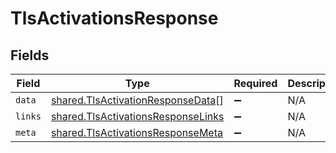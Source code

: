 # TlsActivationsResponse


## Fields

| Field                                                                                    | Type                                                                                     | Required                                                                                 | Description                                                                              |
| ---------------------------------------------------------------------------------------- | ---------------------------------------------------------------------------------------- | ---------------------------------------------------------------------------------------- | ---------------------------------------------------------------------------------------- |
| `data`                                                                                   | [shared.TlsActivationResponseData](../../models/shared/tlsactivationresponsedata.md)[]   | :heavy_minus_sign:                                                                       | N/A                                                                                      |
| `links`                                                                                  | [shared.TlsActivationsResponseLinks](../../models/shared/tlsactivationsresponselinks.md) | :heavy_minus_sign:                                                                       | N/A                                                                                      |
| `meta`                                                                                   | [shared.TlsActivationsResponseMeta](../../models/shared/tlsactivationsresponsemeta.md)   | :heavy_minus_sign:                                                                       | N/A                                                                                      |